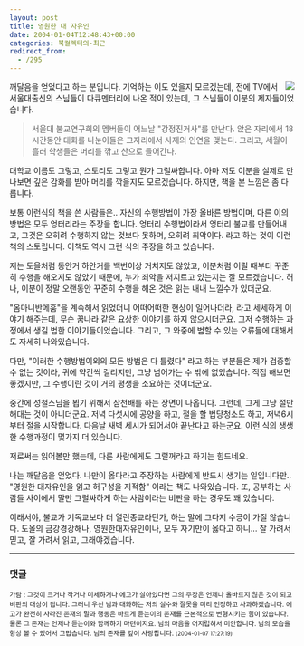 ```yaml
---
layout: post
title: 영원한 대 자유인
date: 2004-01-04T12:48:43+00:00
categories: 북컬렉터의-최근
redirect_from:
  - /295
---
```


<a href="http://www.aladdin.co.kr/catalog/book.asp?ISBN=8988804945"><img src="http://www.aladdin.co.kr/Cover/8988804945_1.gif" align="right" /></a>깨달음을 얻었다고 하는 분입니다. 기억하는 이도 있을지 모르겠는데, 전에 TV에서 서울대출신의 스님들이 다큐멘터리에 나온 적이 있는데, 그 스님들이 이분의 제자들이었습니다.

> 서울대 불교연구회의 멤버들이 어느날 "강정진거사"를 만난다. 앉은 자리에서 18시간동안 대화를 나눈이들은 그자리에서 사제의 인연을 맺는다. 그리고, 세월이 흘러 학생들은 머리를 깎고 산으로 들어간다.

대학교 이름도 그렇고, 스토리도 그렇고 뭔가 그럴싸합니다. 아마 저도 이분을 실제로 만나보면 깊은 감화를 받아 머리를 깍을지도 모르겠습니다. 하지만, 책을 본 느낌은 좀 다릅니다.

보통 이런식의 책을 쓴 사람들은.. 자신의 수행방법이 가장 올바른 방법이며, 다른 이의 방법은 모두 엉터리라는 주장을 합니다. 엉터리 수행법이라서 엉터리 불교를 만들어내고, 그것은 오히려 수행하지 않는 것보다 못하며, 오히려 죄악이다. 라고 하는 것이 이런 책의 스토립니다. 이책도 역시 그런 식의 주장을 하고 있습니다.

저는 도올처럼 동안거 하안거를 백번이상 거치지도 않았고, 이분처럼 어릴 때부터 꾸준히 수행을 해오지도 않았기 때문에, 누가 죄악을 저지르고 있는지는 잘 모르겠습니다. 허나, 이분이 정말 오랜동안 꾸준히 수행을 해온 것은 읽는 내내 느낄수가 있더군요.

"옴마니반메훔"을 계속해서 읽었더니 어떠어떠한 현상이 일어나더라, 라고 세세하게 이야기 해주는데, 무슨 꿈나라 같은 요상한 이야기를 하지 않으시더군요. 그저 수행하는 과정에서 생길 법한 이야기들이었습니다. 그리고, 그 와중에 범할 수 있는 오류들에 대해서도 자세히 나와있습니다.

다만, "이러한 수행방법이외의 모든 방법은 다 틀렸다" 라고 하는 부분들은 제가 검증할 수 없는 것이라, 귀에 약간씩 걸리지만, 그냥 넘어가는 수 밖에 없었습니다. 직접 해보면 좋겠지만, 그 수행이란 것이 거의 평생을 소요하는 것이더군요.

중간에 성철스님을 뵙기 위해서 삼천배를 하는 장면이 나옵니다. 그런데, 그게 그냥 절만 해대는 것이 아니더군요. 저녁 다섯시에 공양을 하고, 절을 할 법당청소도 하고, 저녁6시부터 절을 시작합니다. 다음날 새벽 세시가 되어서야 끝난다고 하는군요. 이런 식의 생생한 수행과정이 몇가지 더 있습니다.

저로써는 읽어볼만 했는데, 다른 사람에게도 그럴꺼라고 하기는 힘드네요.

나는 깨달음을 얻었다. 나만이 옳다라고 주장하는 사람에게 반드시 생기는 일입니다만.. "영원한 대자유인을 읽고 허구성을 지적함" 이라는 책도 나와있습니다. 또, 공부하는 사람들 사이에서 말만 그럴싸하게 하는 사람이라는 비판을 하는 경우도 꽤 있습니다.

이래서야, 불교가 기독교보다 더 열린종교라던가, 하는 말에 그다지 수긍이 가질 않습니다. 도올의 금강경강해나, 영원한대자유인이나, 모두 자기만이 옳다고 하니... 잘 가려서 믿고, 잘 가려서 읽고, 그래야겠습니다.

* * *

### 댓글



<!--- cmt:626 --->
<!--- mail: --->
<!--- parent:0 --->

<small class=comment>가람 : 그것이 크거나 작거나 미세하거나 에고가 살아있다면 그의 주장은 언제나 올바르지 않은 것이 되고 비판의 대상이 됩니다. 그러니 우선 님과 대화하는 저의 실수와 잘못을 미리 인정하고 사과하겠습니다. 에고가 완전히 사라진 존재의 말과 행동은 바르게 듣는이의 존재를 근본적으로 변형시키는 힘이 있습니다. 물론 그 존재는 언제나 듣는이와 함께하기 마련이지요.  님의 마음을 어지럽혀서 미안합니다. 님의 모습을 항상 볼 수 있어서 고맙습니다. 님의 존재를 깊이 사랑합니다. <small>(2004-01-07 17:27:19)</small></small>

